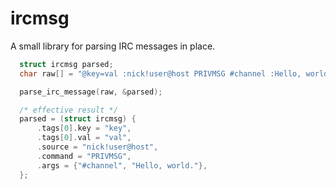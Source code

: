 # ircmsg

A small library for parsing IRC messages in place.

```c
  struct ircmsg parsed;
  char raw[] = "@key=val :nick!user@host PRIVMSG #channel :Hello, world.";

  parse_irc_message(raw, &parsed);

  /* effective result */
  parsed = (struct ircmsg) {
      .tags[0].key = "key",
      .tags[0].val = "val",
      .source = "nick!user@host",
      .command = "PRIVMSG",
      .args = {"#channel", "Hello, world."},
  };
  ```
